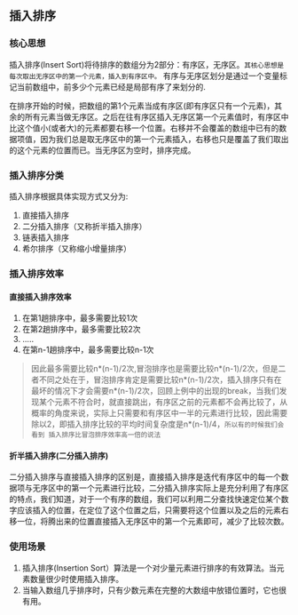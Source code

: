 ## 插入排序

### 核心思想

插入排序(Insert Sort)将待排序的数组分为2部分：有序区，无序区。`其核心思想是每次取出无序区中的第一个元素，插入到有序区中。` 有序与无序区划分是通过一个变量标记当前数组中，前多少个元素已经是局部有序了来划分的. 

在排序开始的时候，把数组的第1个元素当成有序区(即有序区只有一个元素)，其余的所有元素当做无序区。之后在往有序区插入无序区第一个元素值时，有序区中比这个值小(或者大)的元素都要右移一个位置。右移并不会覆盖的数组中已有的数据项值，因为我们总是取无序区中的第一个元素插入，右移也只是覆盖了我们取出的这个元素的位置而已。当无序区为空时，排序完成。

### 插入排序分类

插入排序根据具体实现方式又分为:

1. 直接插入排序
2. 二分插入排序（又称折半插入排序）
3. 链表插入排序
4. 希尔排序（又称缩小增量排序）

### 插入排序效率

#### 直接插入排序效率

1. 在第1趟排序中，最多需要比较1次
2. 在第2趟排序中，最多需要比较2次
3. .....
4. 在第n-1趟排序中，最多需要比较n-1次

>因此最多需要比较n*(n-1)/2次,冒泡排序也是需要比较n*(n-1)/2次，但是二者不同之处在于，冒泡排序肯定是需要比较n*(n-1)/2次，插入排序只有在最坏的情况下才会需要n*(n-1)/2次，回顾上例中的出现的break，当我们发现某个元素不符合时，就直接跳出，有序区之前的元素都不会再比较了，从概率的角度来说，实际上只需要和有序区中一半的元素进行比较，因此需要除以2，即插入排序比较的平均时间复杂度是n*(n-1)/4，`所以有的时候我们会看到 插入排序比冒泡排序效率高一倍的说法`

#### 折半插入排序(二分插入排序)

二分插入排序与直接插入排序的区别是，直接插入排序是迭代有序区中的每一个数据项与无序区中的第一个元素进行比较，二分插入排序实际上是充分利用了有序区的特点，我们知道，对于一个有序的数组，我们可以利用二分查找快速定位某个数字应该插入的位置，在定位了这个位置之后，只需要将这个位置以及之后的元素右移一位，将腾出来的位置直接插入无序区中的第一个元素即可，减少了比较次数。

### 使用场景

1. 插入排序(Insertion Sort）算法是一个对少量元素进行排序的有效算法。当元素数量很少时使用插入排序。
2. 当输入数组几乎排序时，只有少数元素在完整的大数组中放错位置时，它也很有用。
